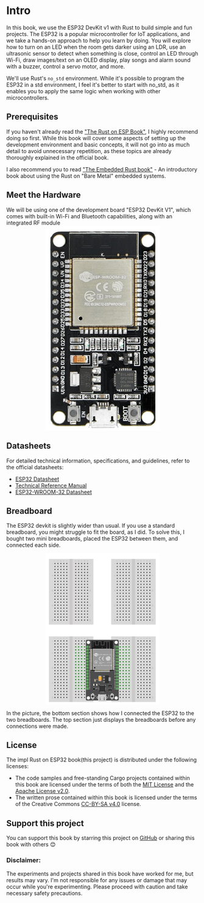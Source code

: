 # Intro

In this book, we use the ESP32 DevKit v1 with Rust to build simple and fun projects. The ESP32 is a popular microcontroller for IoT applications, and we take a hands-on approach to help you learn by doing. You will explore how to turn on an LED when the room gets darker using an LDR, use an ultrasonic sensor to detect when something is close, control an LED through Wi-Fi, draw images/text on an OLED display, play songs and alarm sound with a buzzer, control a servo motor, and more.

We'll use Rust's `no_std` environment. While it's possible to program the ESP32 in a std environment, I feel it's better to start with no_std, as it enables you to apply the same logic when working with other microcontrollers.

## Prerequisites
If you haven't already read the ["The Rust on ESP Book"](https://docs.esp-rs.org/book/introduction.html), I highly recommend doing so first. While this book will cover some aspects of setting up the development environment and basic concepts, it will not go into as much detail to avoid unnecessary repetition, as these topics are already thoroughly explained in the official book.

I also recommend you to read ["The Embedded Rust book"](https://docs.rust-embedded.org/book/intro/index.html) - An introductory book about using the Rust on "Bare Metal" embedded systems.

## Meet the Hardware
We will be using one of the development board "ESP32 DevKit V1", which comes with built-in Wi-Fi and Bluetooth capabilities, along with an integrated RF module
<a href ="./images/esp32-devkitv1.jpg"><img style="display: block; margin: auto;width:300px;" src="./images/esp32-devkitv1.jpg"/></a>


## Datasheets
For detailed technical information, specifications, and guidelines, refer to the official datasheets:
- [ESP32 Datasheet](https://www.espressif.com/sites/default/files/documentation/esp32_datasheet_en.pdf)
- [Technical Reference Manual](https://www.espressif.com/sites/default/files/documentation/esp32_technical_reference_manual_en.pdf)
- [ESP32-WROOM-32 Datasheet](https://www.espressif.com/sites/default/files/documentation/esp32-wroom-32_datasheet_en.pdf)

## Breadboard
The ESP32 devkit is slightly wider than usual. If you use a standard breadboard, you might struggle to fit the board, as I did. To solve this, I bought two mini breadboards, placed the ESP32 between them, and connected each side.

<img style="display: block; margin: auto;width:300px;" src="./images/esp32-devkit-breadboard.png"/>

In the picture, the bottom section shows how I connected the ESP32 to the two breadboards. The top section just displays the breadboards before any connections were made.

## License

The impl Rust on ESP32 book(this project) is distributed under the following licenses:

* The code samples and free-standing Cargo projects contained within this book are licensed under the terms of both the [MIT License] and the [Apache License v2.0].
* The written prose contained within this book is licensed under the terms of the Creative Commons [CC-BY-SA v4.0] license.
 
[MIT License]: https://opensource.org/licenses/MIT
[Apache License v2.0]: http://www.apache.org/licenses/LICENSE-2.0
[CC-BY-SA v4.0]: https://creativecommons.org/licenses/by-sa/4.0/legalcode


## Support this project

You can support this book by starring this project on [GitHub](https://github.com/ImplFerris/esp32-book) or sharing this book with others 😊

### Disclaimer: 
The experiments and projects shared in this book have worked for me, but results may vary. I'm not responsible for any issues or damage that may occur while you're experimenting. Please proceed with caution and take necessary safety precautions.

